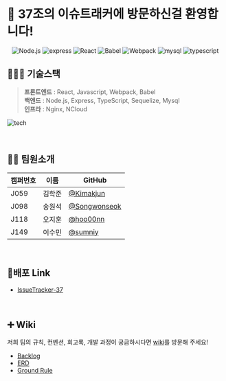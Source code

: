 # :raised_hands: 37조의 이슈트래커에 방문하신걸 환영합니다!
<div align="center">
  
![Node.js](https://img.shields.io/badge/Node.js-v12.18.2-green?logo=Node.js) 
![express](https://img.shields.io/badge/express-4.16.1-skyblue?logo=Node.js)
![React](https://img.shields.io/badge/react-17.0.1-blue?logo=react) 
![Babel](https://img.shields.io/badge/@babel/core-7.12.3-yellow?logo=babel) 
![Webpack](https://img.shields.io/badge/Webpack-5.2.0-blue?logo=Webpack) 
![mysql](https://img.shields.io/badge/mysql-8.0.21-skyblue?logo=mysql)
![typescript](https://img.shields.io/badge/typescript-4.0.5-blue?logo=typescript)

</div>

## 👨🏻‍💻 기술스택
> **프론트엔드** : React, Javascript, Webpack, Babel  
> **백엔드** : Node.js, Express, TypeScript, Sequelize, Mysql  
> **인프라** : Nginx, NCloud

![tech](https://user-images.githubusercontent.com/52775389/97805691-12738000-1c9b-11eb-8fde-29e5d41abb92.png)

<br>

## 💁🏻 팀원소개
|캠퍼번호|이름|GitHub|
|------|---|---|
|J059|김학준|[@Kimakjun](https://github.com/Kimakjun)|
|J098|송원석|[@Songwonseok](https://github.com/Songwonseok)|
|J118|오지훈|[@hoo00nn](https://github.com/hoo00nn)|
|J149|이수민|[@sumniy](https://github.com/sumniy)|

<br>

## :rocket:배포 Link
- [IssueTracker-37](http://118.67.132.242/)

<br>

## :heavy_plus_sign: Wiki
저희 팀의 규칙, 컨벤션, 회고록, 개발 과정이 궁금하시다면 [wiki](https://github.com/boostcamp-2020/IssueTracker-37/wiki)를 방문해 주세요!

- [Backlog](https://docs.google.com/spreadsheets/d/1I4r4KTmzjdYUg7-R_qTWRfR1UDUo5JL6P-VQsew-LsA/edit#gid=0)
- [ERD](https://github.com/boostcamp-2020/IssueTracker-37/wiki/ERD)
- [Ground Rule](https://github.com/boostcamp-2020/IssueTracker-37/wiki/1.-Ground-Rule)
